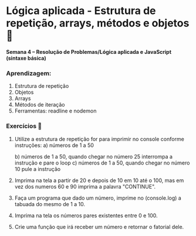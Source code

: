# Lógica aplicada - Estrutura de repetição, arrays, métodos e objetos :repeat:

**Semana 4 – Resolução de Problemas/Lógica aplicada e JavaScript (sintaxe básica)**

### Aprendizagem:

1. Estrutura de repetição
2. Objetos
3. Arrays
4. Métodos de iteração
5. Ferramentas: readline e nodemon

### Exercícios :open_book:

1. Utilize a estrutura de repetição for para imprimir no console conforme instruções:
   a) números de 1 a 50
   
   b) números de 1 a 50, quando chegar no número 25 interrompa a instrução e pare o loop 
   c) números de 1 a 50, quando chegar no número 10 pule a instrução

2.  Imprima na tela a partir de 20 e depois de 10 em 10 até o 100, mas em vez dos numeros 60 e 90 imprima a palavra "CONTINUE".

3. Faça um programa que dado um número, imprime no (console.log) a tabuada do mesmo de 1 a 10.

4. Imprima na tela os números pares existentes entre 0 e 100.

5. Crie uma função que irá receber um número e retornar o fatorial dele.
